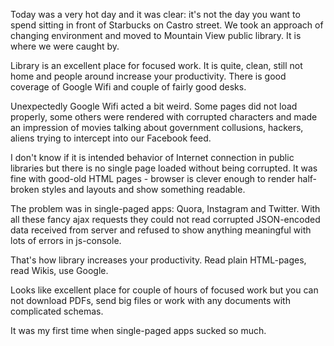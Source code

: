 Today was a very hot day and it was clear: it's not the day you want to spend sitting in front of Starbucks on Castro street. We took an approach of changing environment and moved to Mountain View public library. It is where we were caught by.

Library is an excellent place for focused work. It is quite, clean, still not home and people around increase your productivity. There is good coverage of Google Wifi and couple of fairly good desks.

Unexpectedly Google Wifi acted a bit weird. Some pages did not load properly, some others were rendered with corrupted characters and made an impression of movies talking about government collusions, hackers, aliens trying to intercept into our Facebook feed.

I don't know if it is intended behavior of Internet connection in public libraries but there is no single page loaded without being corrupted. It was fine with good-old HTML pages - browser is clever enough to render half-broken styles and layouts and show something readable.

The problem was in single-paged apps: Quora, Instagram and Twitter. With all these fancy ajax requests they could not read corrupted JSON-encoded data received from server and refused to show anything meaningful with lots of errors in js-console.

That's how library increases your productivity. Read plain HTML-pages, read Wikis, use Google.

Looks like excellent place for couple of hours of focused work but you can not download PDFs, send big files or work with any documents with complicated schemas.

It was my first time when single-paged apps sucked so much.